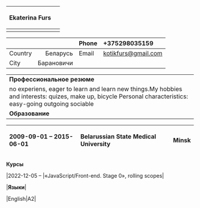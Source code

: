 ﻿|<p>**Ekaterina**  **Furs**||
| :- | :- |
|||

|||Phone|+375298035159|
| :- | -: | :- | :- |
|Country|Беларусь|Email|kotikfurs@gmail.com|
|City|Барановичи||

||
| :- |
|**Профессиональное резюме**
no experiens, eager to learn and learn new things.My hobbies and interests: quizes, make up, bicycle Personal characteristics: easy-going outgoing sociable|
|**Образование**|

|<p></p><p>2009-09-01 – 2015-06-01</p>|<p>**Belarussian State Medical University**</p><p></p>|Minsk|
| :- | :- | -: |


**Курсы**

|2022-12-05 – |«JavaScript/Front-end. Stage 0», rolling scopes|


|**Языки**|

|English|A2|





